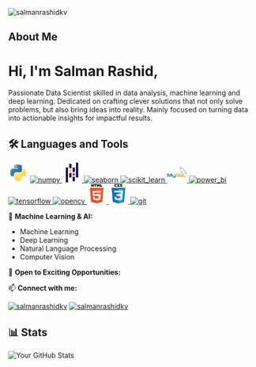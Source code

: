 <!--[logo](https://github.com/salmanrashidkv/salmanrashidkv/blob/main/banner.jpg)-->

<p align="left"> <img src="https://komarev.com/ghpvc/?username=salmanrashidkv&label=Profile%20views&color=0e75b6&style=flat" alt="salmanrashidkv" /> </p>

## About Me
#  Hi, I'm Salman Rashid,
   Passionate Data Scientist skilled in data analysis, machine learning and deep learning. Dedicated on crafting clever solutions that not only solve problems, but also bring ideas into reality. Mainly focused on turning data into actionable insights for impactful results. 

## 🛠️ Languages and Tools
<p align="left">
 <a href="https://www.python.org" target="_blank" rel="noreferrer"> <img src="https://raw.githubusercontent.com/devicons/devicon/master/icons/python/python-original.svg" alt="python" width="40" height="40"/></a> 
 <a href=" https://numpy.org/" target="_blank" rel="noreferrer"> <img src="https://user-images.githubusercontent.com/50221806/86498222-c4c12800-bd39-11ea-9709-160ad4ba63e1.png" alt="numpy" width="40" height="40"/> </a> 
 <a href="https://pandas.pydata.org/" target="_blank" rel="noreferrer"> <img src="https://raw.githubusercontent.com/devicons/devicon/2ae2a900d2f041da66e950e4d48052658d850630/icons/pandas/pandas-original.svg" alt="pandas" width="40" height="40"/> </a>
 <a href="https://seaborn.pydata.org/" target="_blank" rel="noreferrer"> <img src="https://seaborn.pydata.org/_images/logo-mark-lightbg.svg" alt="seaborn" width="40" height="40"/> </a> 
 <a href="https://scikit-learn.org/" target="_blank" rel="noreferrer"> <img src="https://upload.wikimedia.org/wikipedia/commons/0/05/Scikit_learn_logo_small.svg" alt="scikit_learn" width="40" height="40"/> </a> 
 <a href="https://www.mysql.com/" target="_blank" rel="noreferrer"> <img src="https://raw.githubusercontent.com/devicons/devicon/master/icons/mysql/mysql-original-wordmark.svg" alt="mysql" width="40" height="40"/> </a>
 <a href="https://www.microsoft.com/en-in/power-platform/products/power-bi" target="_blank" rel="noreferrer"> <img src="https://upload.wikimedia.org/wikipedia/commons/c/cf/New_Power_BI_Logo.svg" alt="power_bi" width="40" height="40"/> </a> 
 <a href="https://www.tensorflow.org" target="_blank" rel="noreferrer"> <img src="https://www.vectorlogo.zone/logos/tensorflow/tensorflow-icon.svg" alt="tensorflow" width="40" height="40"/> </a> 
 <a href="https://opencv.org/" target="_blank" rel="noreferrer"> <img src="https://www.vectorlogo.zone/logos/opencv/opencv-icon.svg" alt="opencv" width="40" height="40"/> </a>   
 <a href="https://www.w3.org/html/" target="_blank" rel="noreferrer"> <img src="https://raw.githubusercontent.com/devicons/devicon/master/icons/html5/html5-original-wordmark.svg" alt="html5" width="40" height="40"/> </a> 
 <a href="https://www.w3schools.com/css/" target="_blank" rel="noreferrer"> <img src="https://raw.githubusercontent.com/devicons/devicon/master/icons/css3/css3-original-wordmark.svg" alt="css3" width="40" height="40"/> </a> 
 <a href="https://git-scm.com/" target="_blank" rel="noreferrer"> <img src="https://www.vectorlogo.zone/logos/git-scm/git-scm-icon.svg" alt="git" width="40" height="40"/> </a>
</p>

🤖 **Machine Learning & AI:** 
- Machine Learning
- Deep Learning
- Natural Language Processing
- Computer Vision

🚀 **Open to Exciting Opportunities:**

📫 **Connect with me:**
<p>
<a href="https://linkedin.com/in/salmanrashidkv/" target="blank"><img src="https://upload.wikimedia.org/wikipedia/commons/c/ca/LinkedIn_logo_initials.png" alt="salmanrashidkv" height="25" width="25" /></a>
<a href="https://mail.google.com/mail/u/0/?view=cm&fs=1&tf=1&to=salmanrashidkv@gmail.com" target="blank"><img src="https://upload.wikimedia.org/wikipedia/commons/7/7e/Gmail_icon_%282020%29.svg" alt="salmanrashidkv" height="25" width="25" /></a>
</p>

## 📊 Stats

![Your GitHub Stats](https://github-readme-stats.vercel.app/api?username=salmanrashidkv&show_icons=true&theme=ambient_gradient)


<!--
## 🌟 Top Repositories

<a href="https://github.com/junaidrhmn/Image-Caption-generator">
  <img src="https://github-readme-stats.vercel.app/api/pin/?username=junaidrhmn&repo=Image-Caption-generator&theme=material-palenight" />
</a>

<a href="https://github.com/junaidrhmn/Fire-And-Smoke-Detection">
  <img src="https://github-readme-stats.vercel.app/api/pin/?username=junaidrhmn&repo=Fire-And-Smoke-Detection&theme=material-palenight" />
</a>

<a href="https://github.com/junaidrhmn/Used-car-price-prediction">
  <img src="https://github-readme-stats.vercel.app/api/pin/?username=junaidrhmn&repo=Used-car-price-prediction&theme=material-palenight" />
</a>
- 🔭 I’m currently working on ...
- 🌱 I’m currently learning ...
- 🤔 I’m looking for help with ...
- 💬 Ask me about ...
- ⚡ Fun fact: ...
-->
